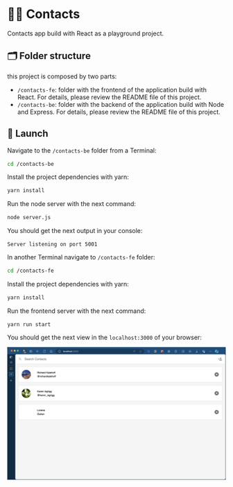 💆‍♂️ Contacts
===========

Contacts app build with React as a playground project.

🗂️ Folder structure
-------------------

this project is composed by two parts:

- `/contacts-fe`: folder with the frontend of the application build with React. For details, please review the README file of this project.
- `/contacts-be`: folder with the backend of the application build with Node and Express. For details, please review the README file of this project.

🚀 Launch
---------

Navigate to the `/contacts-be` folder from a Terminal:

```bash
cd /contacts-be
```

Install the project dependencies with yarn:

```bash
yarn install
```

Run the node server with the next command:

```bash
node server.js
```

You should get the next output in your console:

```
Server listening on port 5001
```

In another Terminal navigate to `/contacts-fe` folder:

```bash
cd /contacts-fe
```

Install the project dependencies with yarn:

```bash
yarn install
```

Run the frontend  server with the next command:

```
yarn run start
```

You should get the next view in the `localhost:3000` of your browser:

![Contact App](contacts-fe/assets/01-contacts-fe.png)
